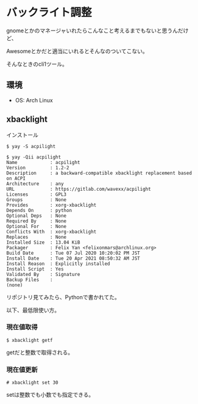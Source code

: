 # バックライト調整

gnomeとかのマネージャいれたらこんなこと考えるまでもないと思うんだけど、

Awesomeとかだと適当にいれるとそんなのついてこない。

そんなときのcli1ツール。

## 環境

* OS: Arch Linux

## xbacklight

インストール

```shell
$ yay -S acpilight
```

```shell
$ yay -Qii acpilight
Name            : acpilight
Version         : 1.2-2
Description     : a backward-compatible xbacklight replacement based on ACPI
Architecture    : any
URL             : https://gitlab.com/wavexx/acpilight
Licenses        : GPL3
Groups          : None
Provides        : xorg-xbacklight
Depends On      : python
Optional Deps   : None
Required By     : None
Optional For    : None
Conflicts With  : xorg-xbacklight
Replaces        : None
Installed Size  : 13.04 KiB
Packager        : Felix Yan <felixonmars@archlinux.org>
Build Date      : Tue 07 Jul 2020 10:20:02 PM JST
Install Date    : Tue 20 Apr 2021 08:50:32 AM JST
Install Reason  : Explicitly installed
Install Script  : Yes
Validated By    : Signature
Backup Files    :
(none)
```

リポジトリ見てみたら、Pythonで書かれてた。

以下、最低限使い方。

### 現在値取得

```shell
$ xbacklight getf
```

getだと整数で取得される。

### 現在値更新

```shell
# xbacklight set 30
```

setは整数でも小数でも指定できる。
